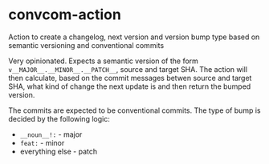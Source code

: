 # convcom-action
Action to create a changelog, next version and version bump type based on semantic versioning and conventional commits

Very opinionated. Expects a semantic version of the form `v__MAJOR__.__MINOR__.__PATCH__`, source and target SHA. The action will then calculate, based on the commit messages betwen source and target SHA, what kind of change the next update is and then return the bumped version.

The commits are expected to be conventional commits. The type of bump is decided by the following logic:

- `__noun__!:` - major
- `feat:` - minor
- everything else - patch
